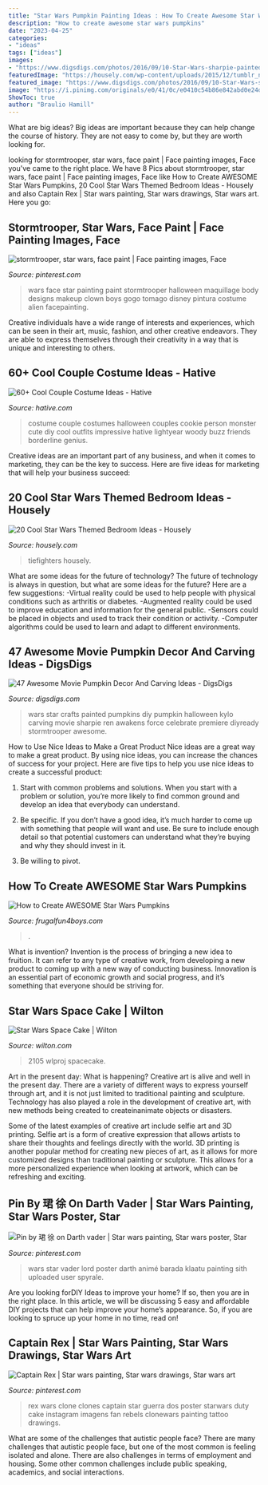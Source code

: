 ```yaml
---
title: "Star Wars Pumpkin Painting Ideas : How To Create Awesome Star Wars Pumpkins"
description: "How to create awesome star wars pumpkins"
date: "2023-04-25"
categories:
- "ideas"
tags: ["ideas"]
images:
- "https://www.digsdigs.com/photos/2016/09/10-Star-Wars-sharpie-painted-pumpkins.jpg"
featuredImage: "https://housely.com/wp-content/uploads/2015/12/tumblr_nisesnq6qB1qbwnuho5_1280.jpg"
featured_image: "https://www.digsdigs.com/photos/2016/09/10-Star-Wars-sharpie-painted-pumpkins.jpg"
image: "https://i.pinimg.com/originals/e0/41/0c/e0410c54b86e842abd0e24d36916511f.jpg"
ShowToc: true
author: "Braulio Hamill"
---
```



What are big ideas?
Big ideas are important because they can help change the course of history. They are not easy to come by, but they are worth looking for.

	

		
looking for stormtrooper, star wars, face paint | Face painting images, Face you've came to the right place. We have 8 Pics about stormtrooper, star wars, face paint | Face painting images, Face like How to Create AWESOME Star Wars Pumpkins, 20 Cool Star Wars Themed Bedroom Ideas - Housely and also Captain Rex | Star wars painting, Star wars drawings, Star wars art. Here you go:
		
    
## Stormtrooper, Star Wars, Face Paint | Face Painting Images, Face

<img loading=lazy src="https://i.pinimg.com/originals/e0/41/0c/e0410c54b86e842abd0e24d36916511f.jpg" onerror="this.onerror=null;this.src='https://tse3.mm.bing.net/th?id=OIP.8NX1pV5ouNvghXbRh3PNbgHaO0&amp;pid=15.1';" alt="stormtrooper, star wars, face paint | Face painting images, Face">

_Source: pinterest.com_

>wars face star painting paint stormtrooper halloween maquillage body designs makeup clown boys gogo tomago disney pintura costume alien facepainting. 

	

Creative individuals have a wide range of interests and experiences, which can be seen in their art, music, fashion, and other creative endeavors. They are able to express themselves through their creativity in a way that is unique and interesting to others.

    
## 60+ Cool Couple Costume Ideas - Hative

<img loading=lazy src="https://hative.com/wp-content/uploads/2016/10/couple-costumes/64-couple-costume-ideas-1.jpg" onerror="this.onerror=null;this.src='https://tse3.mm.bing.net/th?id=OIP.vtixsl2bt1UYp9WLGFDlVQHaJ3&amp;pid=15.1';" alt="60+ Cool Couple Costume Ideas - Hative">

_Source: hative.com_

>costume couple costumes halloween couples cookie person monster cute diy cool outfits impressive hative lightyear woody buzz friends borderline genius. 

	

Creative ideas are an important part of any business, and when it comes to marketing, they can be the key to success. Here are five ideas for marketing that will help your business succeed: 

    
## 20 Cool Star Wars Themed Bedroom Ideas - Housely

<img loading=lazy src="https://housely.com/wp-content/uploads/2015/12/tumblr_nisesnq6qB1qbwnuho5_1280.jpg" onerror="this.onerror=null;this.src='https://tse1.mm.bing.net/th?id=OIP._tt7kzKtzqDwH-sYt3rGlAHaEc&amp;pid=15.1';" alt="20 Cool Star Wars Themed Bedroom Ideas - Housely">

_Source: housely.com_

>tiefighters housely. 

	

What are some ideas for the future of technology?
The future of technology is always in question, but what are some ideas for the future? Here are a few suggestions: 
-Virtual reality could be used to help people with physical conditions such as arthritis or diabetes. 
-Augmented reality could be used to improve education and information for the general public. 
-Sensors could be placed in objects and used to track their condition or activity. 
-Computer algorithms could be used to learn and adapt to different environments.

    
## 47 Awesome Movie Pumpkin Decor And Carving Ideas - DigsDigs

<img loading=lazy src="https://www.digsdigs.com/photos/2016/09/10-Star-Wars-sharpie-painted-pumpkins.jpg" onerror="this.onerror=null;this.src='https://tse2.mm.bing.net/th?id=OIP.YgJbtEo_esnxhNulKvB9JAHaNq&amp;pid=15.1';" alt="47 Awesome Movie Pumpkin Decor And Carving Ideas - DigsDigs">

_Source: digsdigs.com_

>wars star crafts painted pumpkins diy pumpkin halloween kylo carving movie sharpie ren awakens force celebrate premiere diyready stormtrooper awesome. 

	

How to Use Nice Ideas to Make a Great Product
Nice ideas are a great way to make a great product. By using nice ideas, you can increase the chances of success for your project. Here are five tips to help you use nice ideas to create a successful product:
1. Start with common problems and solutions. When you start with a problem or solution, you’re more likely to find common ground and develop an idea that everybody can understand.

2. Be specific. If you don’t have a good idea, it’s much harder to come up with something that people will want and use. Be sure to include enough detail so that potential customers can understand what they’re buying and why they should invest in it.

3. Be willing to pivot.

    
## How To Create AWESOME Star Wars Pumpkins

<img loading=lazy src="https://frugalfun4boys.com/wp-content/uploads/2015/09/Star-Wars-Pumpkins-9-Edited.jpg" onerror="this.onerror=null;this.src='https://tse2.mm.bing.net/th?id=OIP.fCi_z6Z9117e7_KFDCwYGQHaLH&amp;pid=15.1';" alt="How to Create AWESOME Star Wars Pumpkins">

_Source: frugalfun4boys.com_

>. 

	

What is invention?
Invention is the process of bringing a new idea to fruition. It can refer to any type of creative work, from developing a new product to coming up with a new way of conducting business. Innovation is an essential part of economic growth and social progress, and it’s something that everyone should be striving for.

    
## Star Wars Space Cake | Wilton

<img loading=lazy src="https://www.wilton.com/dw/image/v2/AAWA_PRD/on/demandware.static/-/Sites-wilton-project-master/default/dw8067a7e4/images/project/WLPROJ-8528/SpaceCake.jpg?sw=1000&amp;sh=1000&amp;sm=fit" onerror="this.onerror=null;this.src='https://tse3.mm.bing.net/th?id=OIP.0DI-RFiR6VBdfkEQjB7WogHaHa&amp;pid=15.1';" alt="Star Wars Space Cake | Wilton">

_Source: wilton.com_

>2105 wlproj spacecake. 

	

Art in the present day: What is happening?
Creative art is alive and well in the present day. There are a variety of different ways to express yourself through art, and it is not just limited to traditional painting and sculpture. Technology has also played a role in the development of creative art, with new methods being created to createinanimate objects or disasters. 

Some of the latest examples of creative art include selfie art and 3D printing. Selfie art is a form of creative expression that allows artists to share their thoughts and feelings directly with the world. 3D printing is another popular method for creating new pieces of art, as it allows for more customized designs than traditional painting or sculpture. This allows for a more personalized experience when looking at artwork, which can be refreshing and exciting.

    
## Pin By 珺 徐 On Darth Vader | Star Wars Painting, Star Wars Poster, Star

<img loading=lazy src="https://i.pinimg.com/originals/c4/c7/64/c4c7648c11694e93a94b511bbf04d852.jpg" onerror="this.onerror=null;this.src='https://tse4.mm.bing.net/th?id=OIP.x0G__d1A_fvRZbWHFNnFzgHaLW&amp;pid=15.1';" alt="Pin by 珺 徐 on Darth vader | Star wars painting, Star wars poster, Star">

_Source: pinterest.com_

>wars star vader lord poster darth animé barada klaatu painting sith uploaded user spyrale. 

	

Are you looking forDIY Ideas to improve your home? If so, then you are in the right place. In this article, we will be discussing 5 easy and affordable DIY projects that can help improve your home’s appearance. So, if you are looking to spruce up your home in no time, read on!

    
## Captain Rex | Star Wars Painting, Star Wars Drawings, Star Wars Art

<img loading=lazy src="https://i.pinimg.com/736x/ec/b5/b2/ecb5b271e40bfc81c174e7dade755487.jpg" onerror="this.onerror=null;this.src='https://tse4.mm.bing.net/th?id=OIP.q44YflGZN_2FRjAVX9p1eAHaHa&amp;pid=15.1';" alt="Captain Rex | Star wars painting, Star wars drawings, Star wars art">

_Source: pinterest.com_

>rex wars clone clones captain star guerra dos poster starwars duty cake instagram imagens fan rebels clonewars painting tattoo drawings. 

	

What are some of the challenges that autistic people face?
There are many challenges that autistic people face, but one of the most common is feeling isolated and alone. There are also challenges in terms of employment and housing. Some other common challenges include public speaking, academics, and social interactions.

